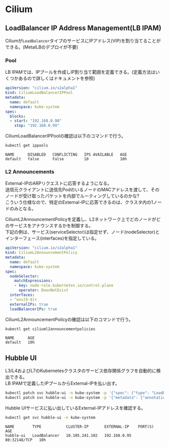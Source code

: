 # Cilium
## LoadBalancer IP Address Management(LB IPAM)
Ciliumが`LoadBalancer`タイプのサービスにIPアドレス(VIP)を割り当てることができる。(MetalLBのデプロイが不要)
### Pool
LB IPAMでは、IPプールを作成しIP割り当て範囲を定義できる。(定義方法はいくつかあるので詳しくはドキュメントを参照)
```yaml
apiVersion: "cilium.io/v2alpha1"
kind: CiliumLoadBalancerIPPool
metadata:
  name: default
  namespace: kube-system
spec:
  blocks:
  - start: "192.168.0.90"
    stop: "192.168.0.99"
```
CiliumLoadBalancerIPPoolの確認は以下のコマンドで行う。
```sh
kubectl get ippools
```
```
NAME      DISABLED   CONFLICTING   IPS AVAILABLE   AGE
default   false      False         10              10h
```
### L2 Announcements
External-IPのARPリクエストに応答するようになる。  
送信元クライアントに送信先PodのいるノードのMACアドレスを渡して、そのノードが受け取ったパケットを内部でルーティングしているのかな?  
こういう仕様なので、特定のExternal-IPに応答できるのは、クラスタ内の1ノードのみとなる。  

CiliumL2AnnouncementPolicyを定義し、L2ネットワーク上でどのノードがどのサービスをアナウンスするかを制御する。  
下記の例は、サービス(serviceSelector)は指定せず、ノード(nodeSelector)とインターフェース(interfaces)を指定している。
```yaml
apiVersion: "cilium.io/v2alpha1"
kind: CiliumL2AnnouncementPolicy
metadata:
  name: default
  namespace: kube-system
spec:
  nodeSelector:
    matchExpressions:
    - key: node-role.kubernetes.io/control-plane
      operator: DoesNotExist
  interfaces:
  - ^ens[0-9]+
  externalIPs: true
  loadBalancerIPs: true
```
CiliumL2AnnouncementPolicyの確認は以下のコマンドで行う。
```sh
kubectl get ciliuml2announcementpolicies
```
```
NAME      AGE
default   10h
```

## Hubble UI
L3/L4およびL7のKubernetesクラスタのサービス依存関係グラフを自動的に検出できる。  
LB IPAMで定義したIPプールからExternal-IPを払い出す。
```sh
kubectl patch svc hubble-ui -n kube-system -p '{"spec": {"type": "LoadBalancer"}}'
kubectl patch svc hubble-ui -n kube-system -p '{"metadata": {"annotations": {"lbipam.cilium.io/ips": "192.168.0.95"}}}'
```
Hubble UIサービスに払い出しているExternal-IPアドレスを確認する。
```sh
kubectl get svc hubble-ui -n kube-system
```
```
NAME        TYPE           CLUSTER-IP       EXTERNAL-IP    PORT(S)        AGE
hubble-ui   LoadBalancer   10.105.241.102   192.168.0.95   80:32148/TCP   10h
```
